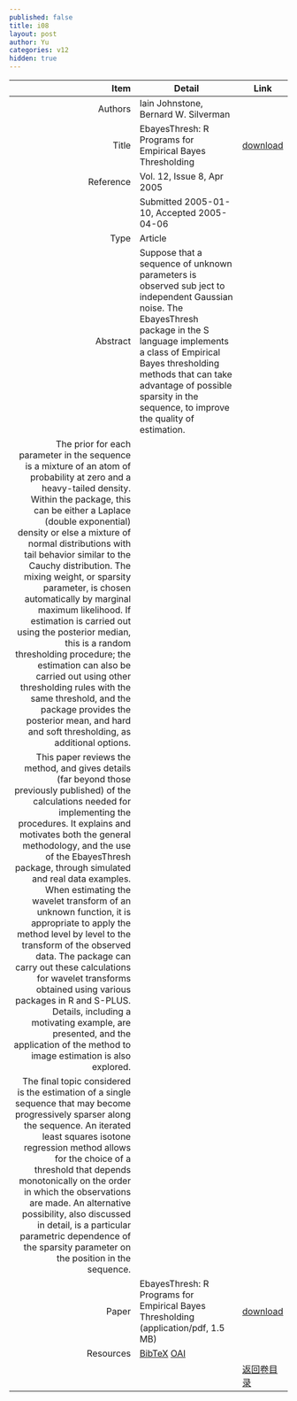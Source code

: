 ```yaml
---
published: false
title: i08
layout: post
author: Yu
categories: v12
hidden: true
---
```


| Item | Detail | Link |
|---:|---|---|
| Authors | Iain Johnstone, Bernard  W. Silverman| |
| Title |EbayesThresh: R Programs for Empirical Bayes Thresholding | [download](http://www.jstatsoft.org/v12/i08/paper) |
| Reference |Vol. 12, Issue 8, Apr 2005 | |
| | Submitted 2005-01-10, Accepted 2005-04-06| | 
| Type | Article| |
| Abstract | Suppose that a sequence of unknown parameters is observed sub ject to independent Gaussian noise. The EbayesThresh package in the S language implements a class of Empirical Bayes thresholding methods that can take advantage of possible sparsity in the sequence, to improve the quality of estimation. | |
 The prior for each parameter in the sequence is a mixture of an atom of probability at zero and a heavy-tailed density. Within the package, this can be either a Laplace (double exponential) density or else a mixture of normal distributions with tail behavior similar to the Cauchy distribution. The mixing weight, or sparsity parameter, is chosen automatically by marginal maximum likelihood. If estimation is carried out using the posterior median, this is a random thresholding procedure; the estimation can also be carried out using other thresholding rules with the same threshold, and the package provides the posterior mean, and hard and soft thresholding, as additional options. | |
 This paper reviews the method, and gives details (far beyond those previously published) of the calculations needed for implementing the procedures. It explains and motivates both the general methodology, and the use of the EbayesThresh package, through simulated and real data examples. When estimating the wavelet transform of an unknown function, it is appropriate to apply the method level by level to the transform of the observed data. The package can carry out these calculations for wavelet transforms obtained using various packages in R and S-PLUS. Details, including a motivating example, are presented, and the application of the method to image estimation is also explored. | |
 The final topic considered is the estimation of a single sequence that may become progressively sparser along the sequence. An iterated least squares isotone regression method allows for the choice of a threshold that depends monotonically on the order in which the observations are made. An alternative possibility, also discussed in detail, is a particular parametric dependence of the sparsity parameter on the position in the sequence.| |
| Paper | EbayesThresh: R Programs for Empirical Bayes Thresholding  (application/pdf, 1.5 MB)| [download](http://www.jstatsoft.org/v12/i08/paper) |
| Resources | [BibTeX](http://www.jstatsoft.org/v12/i08/bibtex) [OAI](http://www.jstatsoft.org/oai?verb=GetRecord&identifier=oai.jstatsoft/v12/i08&prefix=oai_dc)| |
| |  | [返回卷目录]({{site.baseurl}}/volume/v12.html) |